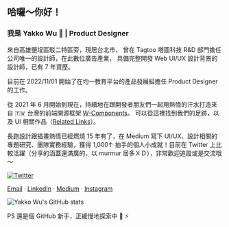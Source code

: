 ## 哈囉～你好！
### 我是 Yakko Wu 👋 | Product Designer


來自高雄鹽埕區駁二特區旁，現居台北市，
曾在 Tagtoo 塔圖科技 R&D 部門擔任公司唯一的設計師，在此數位廣告產業，
具備完整開發 Web UI/UX 設計背景的設計師，已有 7 年資歷。

目前在 2022/11/01 開始了在均一教育平台的產品發展組擔任 Product Designer 的工作。

從 2021 年 6 月開始到現在，持續地在跟開發者朋友們一起用熱情的汗水打造來自 🇹🇼 台灣的前端開源框架 [W-Components](https://github.com/Padax/w-components)。
可以從這裡找到我們的足跡，以及 UI 相關作品（[Related Links](https://github.com/Padax/w-components/wiki/Related-Links)）。

長跑設計跟插畫熱情已經燃燒 15 年有了，在 Medium 寫下 UI/UX、設計相關的專題研究、團隊實務經驗，獲得 1,000↑ 拍手的個人小成就！目前在 Twitter 上比較活躍（分享的涵蓋還滿廣的，以 murmur 居多ＸＤ），非常歡迎追蹤或是交流哦～

[![Twitter](https://img.shields.io/twitter/follow/yakkowu?style=social)](https://twitter.com/intent/follow?screen_name=yakkowu)

[Email](mailto:imyakkowu@gmail.com) · [LinkedIn](https://www.linkedin.com/in/yakkowu/) · [Medium](https://medium.com/@yakkowu)  · [Instagram](https://www.instagram.com/yakkowu/)

![Yakko Wu's GitHub stats](https://github-readme-stats.vercel.app/api?username=yakkowu&show_icons=true&theme=default)

PS 還是個 GitHub 新手，正緩慢地探索中 🐣 ⚡️

<!--
**yakkowu/yakkowu** is a ✨ _special_ ✨ repository because its `README.md` (this file) appears on your GitHub profile.

Here are some ideas to get you started:

- 🔭 I’m currently working on ...
- 🌱 I’m currently learning ...
- 👯 I’m looking to collaborate on ...
- 🤔 I’m looking for help with ...
- 💬 Ask me about ...
- 📫 How to reach me: ...
- 😄 Pronouns: ...
- ⚡ Fun fact: ...

<p align='left'>
  <a href="#"><img src="https://visitor-badge.glitch.me/badge?page_id=yakkowu??style=for-the-badge&logo=appveyor"></a>
</p>

-->

